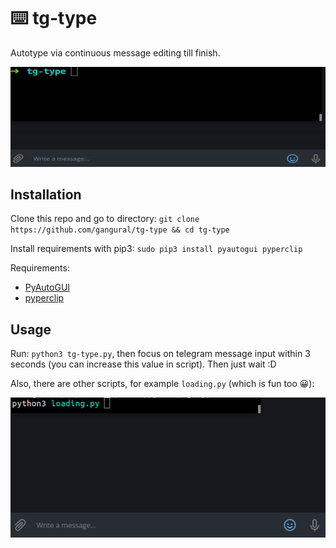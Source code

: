# ⌨️ tg-type

Autotype via continuous message editing till finish.

![Demo](https://raw.githubusercontent.com/gangural/tg-type/master/demos/tg-type.gif)

## Installation

Clone this repo and go to directory: `git clone https://github.com/gangural/tg-type && cd tg-type`

Install requirements with pip3: `sudo pip3 install pyautogui pyperclip`

Requirements:
- [PyAutoGUI](https://pypi.org/project/PyAutoGUI/)
- [pyperclip](https://pypi.org/project/pyperclip/)

## Usage

Run: `python3 tg-type.py`, then focus on telegram message input within 3 seconds (you can increase this value in script). Then just wait :D

Also, there are other scripts, for example `loading.py` (which is fun too 😀):

![Loading.py demo](https://raw.githubusercontent.com/gangural/tg-type/master/demos/loading.gif)
